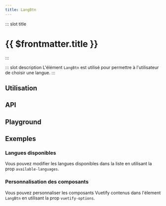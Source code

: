 ```yaml
---
title: LangBtn
---
```


::: slot title
# {{ $frontmatter.title }}
:::

::: slot description
L'élément `LangBtn` est utilisé pour permettre à l'utilisateur de choisir une langue.
:::

## Utilisation

<DocExample
  eager
  file="composants/lang-btn/examples/lang-btn"
/>

## API

<DocApi
  :value="['LangBtn']"
  :api="{
    LangBtn: {
      props: [
        {
          name: 'available-languages',
          type: 'string[] | AllLanguagesChar',
          default: '[\'fr\', \'en\']',
          description: 'Liste des langues disponibles (format *ISO 639-1*). Utilisez `*` pour afficher toutes les possibilités.'
        },
        {
          name: 'hide-down-arrow',
          type: 'boolean',
          default: 'false',
          description: 'Masque la flèche vers le bas à l\'intérieur du bouton.'
        },
        {
          name: 'label',
          type: 'string',
          default: '\'Choix de la langue. Actuellement\'',
          description: 'Le label accessible du bouton.'
        },
        {
          name: 'value',
          type: 'string',
          default: '\'fr\'',
          description: 'La langue sélectionnée.'
        },
        {
          name: 'vuetify-options',
          type: 'Options',
          default: 'undefined',
          description: 'Personnalisation des composants Vuetify en utilisant la directive `customizable`.',
          options: '{\n	menu: `VMenu`,\n	btn: `VBtn`,\n	icon: `VIcon`,\n	list: `VList`,\n	listItem: `VListItem`,\n	listItemTitle: `VListItemTitle`\n}'
        }
      ],
      events: [
        {
          name: 'change',
          description: 'Événement émis lorsque la valeur est mise à jour.',
          value: 'lang: string'
        }
      ]
    }
  }"
/>

## Playground

<DocExample
  file="composants/lang-btn/examples/lang-btn-playground"
  hide-code-block
/>

## Exemples

### Langues disponibles

Vous pouvez modifier les langues disponibles dans la liste en utilisant la prop `available-languages`.

<DocExample file="composants/lang-btn/examples/lang-btn-available-languages" />

### Personnalisation des composants

Vous pouvez personnaliser les composants Vuetify contenus dans l'élement `LangBtn` en utilisant la prop `vuetify-options`.

<DocExample file="composants/lang-btn/examples/lang-btn-options" />
